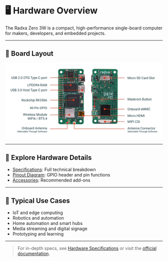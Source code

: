 # 🖥️ Hardware Overview

The Radxa Zero 3W is a compact, high-performance single-board computer for makers, developers, and embedded projects.

---

## 📐 Board Layout

![Radxa Zero 3W Hardware Overview](img/radxa_zero_3w_hardware.png)

---

## 🔎 Explore Hardware Details

- [Specifications](hardware-specs.md): Full technical breakdown
- [Pinout Diagram](hardware-pinout.md): GPIO header and pin functions
- [Accessories](hardware-accessories.md): Recommended add-ons

---

## 🚀 Typical Use Cases

- IoT and edge computing
- Robotics and automation
- Home automation and smart hubs
- Media streaming and digital signage
- Prototyping and learning

---

> For in-depth specs, see [Hardware Specifications](hardware-specs.md) or visit the [official documentation](https://docs.radxa.com/en/zero/zero3).